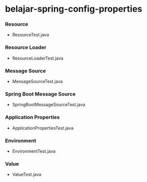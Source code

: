 # belajar-spring-config-properties

### Resource
* ResourceTest.java

### Resource Loader
* ResourceLoaderTest.java

### Message Source
* MessageSourceTest.java

### Spring Boot Message Source
* SpringBootMessageSourceTest.java

### Application Properties
* ApplicationPropertiesTest.java

### Environment
* EnvironmentTest.java

### Value
* ValueTest.java
